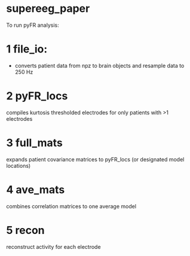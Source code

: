 # supereeg_paper

To run pyFR analysis:

# 1 file_io:
- converts patient data from npz to brain objects and resample data to 250 Hz

# 2 pyFR_locs
compiles kurtosis thresholded electrodes for only patients with >1 electrodes

# 3 full_mats
expands patient covariance matrices to pyFR_locs (or designated model locations)

# 4 ave_mats
combines correlation matrices to one average model

# 5 recon
reconstruct activity for each electrode
